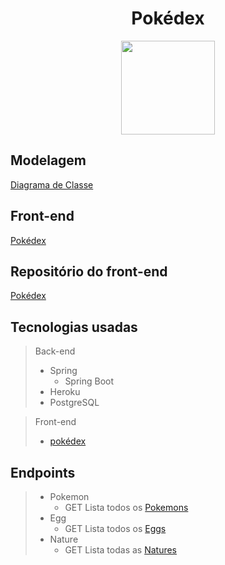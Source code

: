 <h1 align="center">
  Pokédex
</h1>
<p align="center">
  <img src="https://keemluvr.github.io/pokedex-page/assets/icon/ball.svg" width="150">
</p>

## Modelagem
[Diagrama de Classe](https://drive.google.com/file/d/1jrDO1ZStRMF0ks57hyIO0sbEGQTtkYsD/view?usp=sharing)

## Front-end
[Pokédex](https://keemluvr.github.io/pokedex-page/)

## Repositório do front-end
[Pokédex](https://github.com/Keemluvr/pokedex-page)

## Tecnologias usadas
>Back-end
>- Spring
>   - Spring Boot
>- Heroku
>- PostgreSQL

>Front-end
>- [pokédex](https://github.com/Keemluvr/pokedex-page)

## Endpoints
>- Pokemon
>    - GET Lista todos os [Pokemons](https://api-pokedex-lab.herokuapp.com/api/pokemon)
>- Egg
>    - GET Lista todos os [Eggs](https://api-pokedex-lab.herokuapp.com/api/egg)
>- Nature
>    - GET Lista todas as [Natures](https://api-pokedex-lab.herokuapp.com/api/nature)
